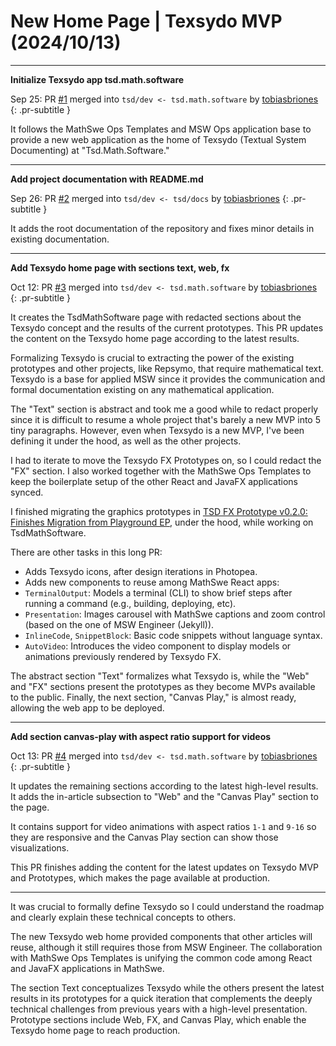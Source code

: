 <!-- Copyright (c) 2024 Tobias Briones. All rights reserved. -->
<!-- SPDX-License-Identifier: CC-BY-4.0 -->
<!-- This file is part of https://github.com/tobiasbriones/blog -->

# New Home Page | Texsydo MVP (2024/10/13)

---

**Initialize Texsydo app tsd.math.software**

Sep 25: PR [#1](https://github.com/texsydo/texsydo---mvp/pull/1) merged into `tsd/dev <- tsd.math.software` by [tobiasbriones](https://github.com/tobiasbriones)
{: .pr-subtitle }

It follows the MathSwe Ops Templates and MSW Ops application base to provide a
new web application as the home of Texsydo (Textual System Documenting) at
"Tsd.Math.Software."

---

**Add project documentation with README.md**

Sep 26: PR [#2](https://github.com/texsydo/texsydo---mvp/pull/2) merged into `tsd/dev <- tsd/docs` by [tobiasbriones](https://github.com/tobiasbriones)
{: .pr-subtitle }

It adds the root documentation of the repository and fixes minor details in
existing documentation.


---

**Add Texsydo home page with sections text, web, fx**

Oct 12: PR [#3](https://github.com/texsydo/texsydo---mvp/pull/3) merged into `tsd/dev <- tsd.math.software` by [tobiasbriones](https://github.com/tobiasbriones)
{: .pr-subtitle }

It creates the TsdMathSoftware page with redacted sections about the Texsydo
concept and the results of the current prototypes. This PR updates the content
on the Texsydo home page according to the latest results.

Formalizing Texsydo is crucial to extracting the power of the existing
prototypes and other projects, like Repsymo, that require mathematical text.
Texsydo is a base for applied MSW since it provides the communication and formal
documentation existing on any mathematical application.

The "Text" section is abstract and took me a good while to redact properly since
it is difficult to resume a whole project that's barely a new MVP into 5 tiny
paragraphs. However, even when Texsydo is a new MVP, I've been defining it under
the hood, as well as the other projects.

I had to iterate to move the Texsydo FX Prototypes on, so I could redact the
"FX" section. I also worked together with the MathSwe Ops Templates to keep the
boilerplate setup of the other React and JavaFX applications synced.

I finished migrating the graphics prototypes in [TSD FX Prototype v0.2.0:
Finishes Migration from Playground
EP](https://github.com/mathswe/prototypes/releases/tag/v0.2.0), under the hood,
while working on TsdMathSoftware.

There are other tasks in this long PR:

- Adds Texsydo icons, after design iterations in Photopea.
- Adds new components to reuse among MathSwe React apps:
- `TerminalOutput`: Models a terminal (CLI) to show brief steps after running a
command (e.g., building, deploying, etc).
- `Presentation`: Images carousel with MathSwe captions and zoom control (based
on the one of MSW Engineer (Jekyll)).
- `InlineCode`, `SnippetBlock`: Basic code snippets without language syntax.
- `AutoVideo`: Introduces the video component to display models or animations
previously rendered by Texsydo FX.


The abstract section "Text" formalizes what Texsydo is, while the "Web" and "FX"
sections present the prototypes as they become MVPs available to the public.
Finally, the next section, "Canvas Play," is almost ready, allowing the web app
to be deployed.


---

**Add section canvas-play with aspect ratio support for videos**

Oct 13: PR [#4](https://github.com/texsydo/texsydo---mvp/pull/4) merged into `tsd/dev <- tsd.math.software` by [tobiasbriones](https://github.com/tobiasbriones)
{: .pr-subtitle }

It updates the remaining sections according to the latest high-level results. It
adds the in-article subsection to "Web" and the "Canvas Play" section to the
page.

It contains support for video animations with aspect ratios `1-1` and `9-16` so
they are responsive and the Canvas Play section can show those visualizations.

This PR finishes adding the content for the latest updates on Texsydo MVP and
Prototypes, which makes the page available at production.

---

It was crucial to formally define Texsydo so I could understand the roadmap and
clearly explain these technical concepts to others.

The new Texsydo web home provided components that other articles will reuse,
although it still requires those from MSW Engineer. The collaboration with
MathSwe Ops Templates is unifying the common code among React and JavaFX
applications in MathSwe.

The section Text conceptualizes Texsydo while the others present the latest
results in its prototypes for a quick iteration that complements the deeply
technical challenges from previous years with a high-level presentation.
Prototype sections include Web, FX, and Canvas Play, which enable the Texsydo
home page to reach production.
